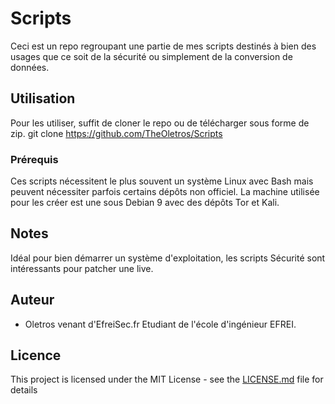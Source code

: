 # Scripts

Ceci est un repo regroupant une partie de mes scripts destinés à bien des usages que ce soit de la sécurité ou simplement de la conversion de données.

## Utilisation

Pour les utiliser, suffit de cloner le repo ou de télécharger sous forme de zip. 
git clone https://github.com/TheOletros/Scripts

### Prérequis

Ces scripts nécessitent le plus souvent un système Linux avec Bash mais peuvent nécessiter parfois certains dépôts non officiel. 
La machine utilisée pour les créer est une sous Debian 9 avec des dépôts Tor et Kali.

## Notes

Idéal pour bien démarrer un système d'exploitation, les scripts Sécurité sont intéressants pour patcher une live.

## Auteur

* Oletros venant d'EfreiSec.fr 
Etudiant de l'école d'ingénieur EFREI.

## Licence

This project is licensed under the MIT License - see the [LICENSE.md](LICENSE.md) file for details
